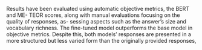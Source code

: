 Results have been evaluated using automatic objective metrics, the BERT and ME-
TEOR scores, along with manual evaluations focusing on the quality of responses, as-
sessing aspects such as the answer’s size and vocabulary richness. The fine-tuned model
outperforms the base model in objective metrics. Despite this, both models’ responses are
presented in a more structured but less varied form than the originally provided responses,